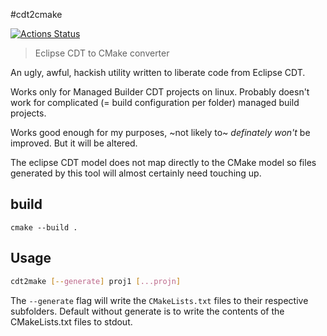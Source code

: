 #cdt2cmake

[![Actions Status](https://badgen.net/github/checks/lukechilds/dockerpi?icon=github&label=Build%20Status)](https://github.com/saterj/cdt2cmake/actions)

> Eclipse CDT to CMake converter

An ugly, awful, hackish utility written to liberate code from Eclipse CDT.

Works only for Managed Builder CDT projects on linux. Probably doesn't work for complicated (= build configuration per folder) managed build projects.

Works good enough for my purposes, ~not likely to~ _definately won't_ be improved. But it will be altered.

The eclipse CDT model does not map directly to the CMake model so files generated by this tool will almost certainly need touching up.

## build 
`cmake --build .`

## Usage
```bash
cdt2make [--generate] proj1 [...projn]
```

The `--generate` flag will write the `CMakeLists.txt` files to their respective subfolders. Default without generate is to write the contents of the CMakeLists.txt files to stdout.

